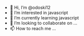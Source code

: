 - 👋 Hi, I’m @odoski12
- 👀 I’m interested in javascript
- 🌱 I’m currently learning javascript 
- 💞️ I’m looking to collaborate on ...
- 📫 How to reach me ...

<!---
odoski12/odoski12 is a ✨ special ✨ repository because its `README.md` (this file) appears on your GitHub profile.
You can click the Preview link to take a look at your changes.
--->
